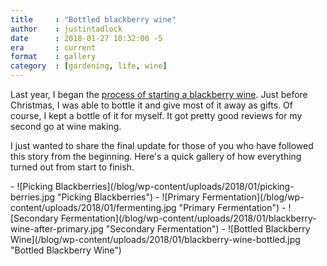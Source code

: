 ```yaml
---
title     : "Bottled blackberry wine"
author    : justintadlock
date      : 2018-01-27 10:32:00 -5
era       : current
format    : gallery
category  : [gardening, life, wine]
---
```


Last year, I began the [process of starting a blackberry wine](/archives/2017/05/06/blackberry-wine-getting-started).  Just before Christmas, I was able to bottle it and give most of it away as gifts.  Of course, I kept a bottle of it for myself.  It got pretty good reviews for my second go at wine making.

I just wanted to share the final update for those of you who have followed this story from the beginning.  Here's a quick gallery of how everything turned out from start to finish.

<div class="block-gallery columns-2 alignwide" markdown="1">
- ![Picking Blackberries](/blog/wp-content/uploads/2018/01/picking-berries.jpg "Picking Blackberries")
- ![Primary Fermentation](/blog/wp-content/uploads/2018/01/fermenting.jpg "Primary Fermentation")
- ![Secondary Fermentation](/blog/wp-content/uploads/2018/01/blackberry-wine-after-primary.jpg "Secondary Fermentation")
- ![Bottled Blackberry Wine](/blog/wp-content/uploads/2018/01/blackberry-wine-bottled.jpg "Bottled Blackberry Wine")
</div>
